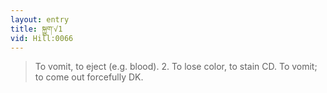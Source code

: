 ```yaml
---
layout: entry
title: སྐྱུག་√1
vid: Hill:0066
---
```

> To vomit, to eject (e\.g\. blood)\. 2\. To lose color, to stain CD\. To vomit; to come out forcefully DK\.


